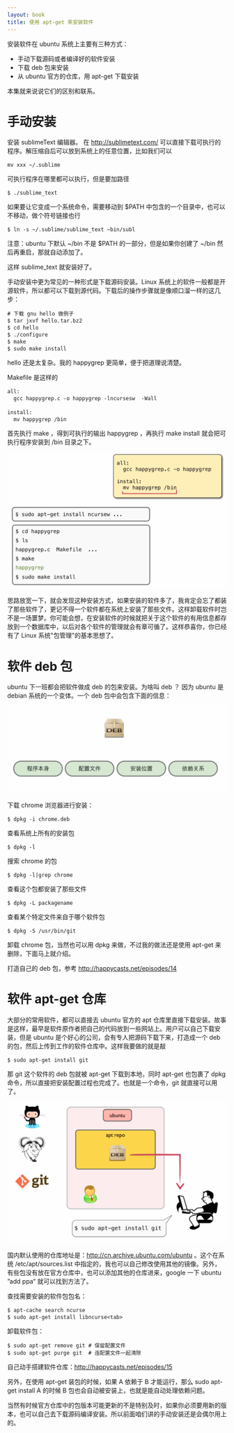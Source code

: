 ```yaml
---
layout: book
title: 使用 apt-get 来安装软件
---
```


安装软件在 ubuntu 系统上主要有三种方式：

- 手动下载源码或者编译好的软件安装
- 下载 deb 包来安装
- 从 ubuntu 官方的仓库，用 apt-get 下载安装

本集就来说说它们的区别和联系。

# 手动安装

安装 sublimeText 编辑器。 在 <http://sublimetext.com/> 可以直接下载可执行的程序。解压缩自后可以放到系统上的任意位置，比如我们可以

    mv xxx ~/.sublime

可执行程序在哪里都可以执行，但是要加路径

    $ ./sublime_text

如果要让它变成一个系统命令，需要移动到 $PATH 中包含的一个目录中，也可以不移动，做个符号链接也行

    $ ln -s ~/.sublime/sublime_text ~bin/subl

注意：ubuntu 下默认 ~/bin 不是 $PATH 的一部分，但是如果你创建了 ~/bin 然后再重启，那就自动添加了。

这样 sublime_text 就安装好了。

手动安装中更为常见的一种形式是下载源码安装。Linux 系统上的软件一般都是开源软件，所以都可以下载到源代码。下载后的操作步骤就是像顺口溜一样的这几步：

    # 下载 gnu hello 做例子
    $ tar jxvf hello.tar.bz2
    $ cd hello
    $ ./configure
    $ make
    $ sudo make install

hello 还是太复杂。我的 happygrep 更简单，便于把道理说清楚。

Makefile 是这样的

    all:
      gcc happygrep.c -o happygrep -lncursesw  -Wall

    install:
      mv happygrep /bin

首先执行 make ，得到可执行的输出 happygrep ，再执行 make install 就会把可执行程序安装到 /bin 目录之下。

![](images/make.png)

思路放宽一下，就会发现这种安装方式，如果安装的软件多了，我肯定会忘了都装了那些软件了，更记不得一个软件都在系统上安装了那些文件。这样卸载软件时岂不是一场噩梦。你可能会想，在安装软件的时候就把关于这个软件的有用信息都存放到一个数据库中，以后对各个软件的管理就会有章可循了。这样恭喜你，你已经有了 Linux 系统"包管理"的基本思想了。

# 软件 deb 包

ubuntu 下一班都会把软件做成 deb 的包来安装。为啥叫 deb ？ 因为 ubuntu 是 debian 系统的一个变体。一个 deb 包中会包含下面的信息：

![](images/deb.png)

下载 chrome 浏览器进行安装：

    $ dpkg -i chrome.deb

查看系统上所有的安装包

    $ dpkg -l

搜索 chrome 的包

    $ dpkg -l|grep chrome

查看这个包都安装了那些文件

    $ dpkg -L packagename

查看某个特定文件来自于哪个软件包

    $ dpkg -S /usr/bin/git

卸载 chrome 包，当然也可以用 dpkg 来做，不过我的做法还是使用 apt-get 来删除，下面马上就介绍。

打造自己的 deb 包，参考 <http://happycasts.net/episodes/14>

# 软件 apt-get 仓库

大部分的常用软件，都可以直接去 ubuntu 官方的 apt 仓库里直接下载安装。故事是这样，最早是软件原作者把自己的代码放到一些网站上。用户可以自己下载安装，但是 ubuntu 是个好心的公司，会有专人把源码下载下来，打造成一个 deb 的包，然后上传到工作的软件仓库中。这样我要做的就是敲

    $ sudo apt-get install git

那 git 这个软件的 deb 包就被 apt-get 下载到本地，同时 apt-get 也包裹了 dpkg 命令，所以直接把安装配置过程也完成了。也就是一个命令，git 就直接可以用了。

![](images/repo.png)

国内默认使用的仓库地址是：<http://cn.archive.ubuntu.com/ubuntu> 。这个在系统 /etc/apt/sources.list 中指定的，我也可以自己修改使用其他的镜像。另外，有些包没有放在官方仓库中，也可以添加其他的仓库进来，google 一下 ubuntu ”add ppa“ 就可以找到方法了。

查找需要安装的软件包包名：

    $ apt-cache search ncurse
    $ sudo apt-get install libncurse<tab>

卸载软件包：

    $ sudo apt-get remove git # 保留配置文件
    $ sudo apt-get purge git  # 连配置文件一起清除

自己动手搭建软件仓库：<http://happycasts.net/episodes/15>

另外，在使用 apt-get 装包的时候，如果 A 依赖于 B 才能运行，那么 sudo apt-get install A 的时候 B 包也会自动被安装上，也就是能自动处理依赖问题。

当然有时候官方仓库中的包版本可能更新的不是特别及时，如果你必须要用新的版本，也可以自己去下载源码编译安装。所以前面咱们讲的手动安装还是会偶尔用上的。
